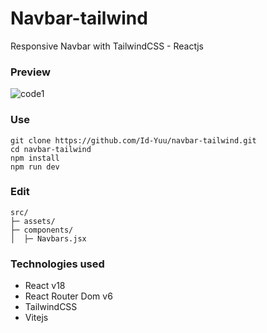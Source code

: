 # Navbar-tailwind
Responsive Navbar with TailwindCSS - Reactjs

### Preview
![code1](https://user-images.githubusercontent.com/122996864/223096454-edbc4698-fc0f-405c-a32a-948e747bbf31.gif)

### Use
```
git clone https://github.com/Id-Yuu/navbar-tailwind.git
cd navbar-tailwind
npm install
npm run dev
```

### Edit
```
src/
├─ assets/
├─ components/
│  ├─ Navbars.jsx
```

### Technologies used
* React v18
* React Router Dom v6
* TailwindCSS
* Vitejs
